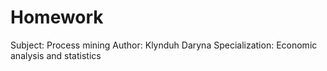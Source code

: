 # Homework 
Subject: Process mining
Author: Klynduh Daryna
Specialization: Economic analysis and statistics
